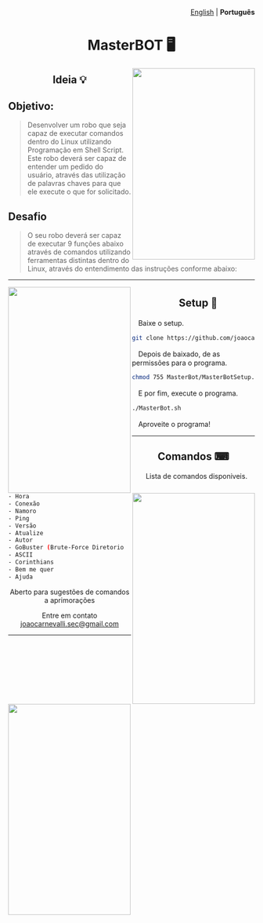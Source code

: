 <p align="right"><a href="https://github.com/joaocarnevalli/DoorKnocker-PortScanner/blob/main/README.md">English</a> | <strong>Português</strong> </p>

<div align="center">

# MasterBOT 🖥 </div>

<img src ="https://i.pinimg.com/originals/d7/d6/4e/d7d64eed5d4f58b48886c3cadbb2224b.gif" align="right" width="250px" height="390px">

<div align="center">
  
## Ideia 💡</div>

## **Objetivo:**
> Desenvolver um robo que seja capaz de executar comandos dentro do Linux utilizando Programação em Shell Script. Este robo deverá ser capaz de entender um pedido do usuário, através das utilização de palavras chaves para que ele execute o que for solicitado.

## **Desafio**
> O seu robo deverá ser capaz de executar 9  funções abaixo através de  comandos utilizando ferramentas distintas dentro do Linux, através do entendimento das instruções conforme abaixo:
           


- - - - - - - - - - - - - - - - - - -

<img src ="https://i.pinimg.com/originals/6b/2a/be/6b2abe877a706e801c49229ef351f30a.gif" align="left" width="250px" height="420px"></div>

<div align="center">

## ㅤSetup 🔌 </div>

ㅤBaixe o setup.

```sh
git clone https://github.com/joaocarnevalli/MasterBot
```

ㅤDepois de baixado, de as permissões para o programa.

```sh
chmod 755 MasterBot/MasterBotSetup.sh && sudo MasterBot/MasterBotSetup.sh
```

ㅤE por fim, execute o programa.

```sh
./MasterBot.sh
```

ㅤAproveite o programa!
ㅤ
ㅤ
- - - - - - - - - - - - - - - - - - -
<img src ="https://i.pinimg.com/originals/f2/74/6a/f2746ae177a5f4bcb59cf08c8d164b13.gif" align="right" width="250px" height="430px">
<img src ="https://i.pinimg.com/originals/18/ee/0d/18ee0d711fc1b266e65f6a389966d65c.gif" align="left" width="250px" height="430px">

<div align="center">

## Comandos ⌨ </div> 

<div align="center">
 
ㅤLista de comandos disponiveis.</div>

```sh
- Hora
- Conexão
- Namoro
- Ping
- Versão
- Atualize
- Autor
- GoBuster (Brute-Force Diretorio
- ASCII
- Corinthians
- Bem me quer
- Ajuda
```
<div align="center">
Aberto para sugestões de comandos a aprimorações
  
Entre em contato joaocarnevalli.sec@gmail.com</div>



- - - - - - - - - - - - - - - - - - -
